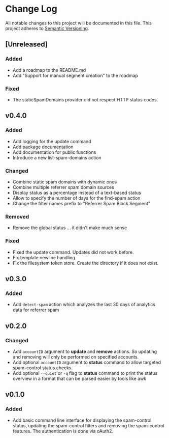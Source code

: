 # Change Log

All notable changes to this project will be documented in this file.
This project adheres to [Semantic Versioning](http://semver.org/).

## [Unreleased]

### Added
- Add a roadmap to the README.md
- Add "Support for manual segment creation" to the roadmap

### Fixed
- The staticSpamDomains provider did not respect HTTP status codes.

## v0.4.0

### Added
- Add logging for the update command
- Add package documentation
- Add documentation for public functions
- Introduce a new list-spam-domains action

### Changed
- Combine static spam domains with dynamic ones
- Combine multiple referrer spam domain sources
- Display status as a percentage instead of a text-based status
- Allow to specify the number of days for the find-spam action
- Change the filter names prefix to "Referrer Spam Block Segment"

### Removed
- Remove the global status ... it didn't make much sense

### Fixed
- Fixed the update command. Updates did not work before.
- Fix template newline handling
- Fix the filesystem token store. Create the directory if it does not exist.

## v0.3.0

### Added

- Add `detect-spam` action which analyzes the last 30 days of analytics data for referrer spam

## v0.2.0

### Changed

- Add `accountID` argument to **update** and **remove** actions. So updating and removing will only be performed on specified accounts.
- Add optional `accountID` argument to **status** command to allow targeted spam-control status checks.
- Add optional `--quiet` or `-q` flag to **status** command to print the status overview in a format that can be parsed easier by tools like awk

## v0.1.0

### Added

- Add basic command line interface for displaying the spam-control status, updating the spam-control filters and removing the spam-control features. The authentication is done via oAuth2.
